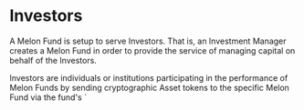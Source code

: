 # Investors

A Melon Fund is setup to serve Investors.  That is, an Investment Manager creates a Melon Fund in order to provide the service of managing capital on behalf of the Investors.

Investors are individuals or institutions participating in the performance of Melon Funds by sending cryptographic Asset tokens to the specific Melon Fund via the fund's `
